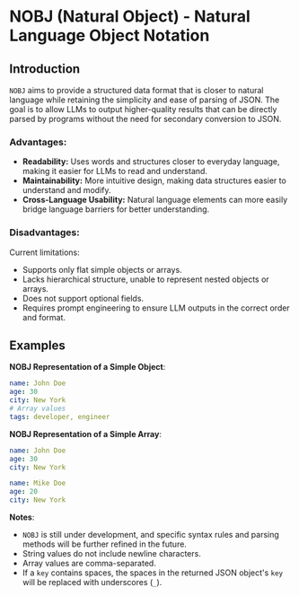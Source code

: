 # **NOBJ** (Natural Object) - Natural Language Object Notation

## Introduction

`NOBJ` aims to provide a structured data format that is closer to natural language while retaining the simplicity and ease of parsing of JSON. The goal is to allow LLMs to output higher-quality results that can be directly parsed by programs without the need for secondary conversion to JSON.

### Advantages:

- **Readability:** Uses words and structures closer to everyday language, making it easier for LLMs to read and understand.
- **Maintainability:** More intuitive design, making data structures easier to understand and modify.
- **Cross-Language Usability:** Natural language elements can more easily bridge language barriers for better understanding.

### Disadvantages:

Current limitations:

- Supports only flat simple objects or arrays.
- Lacks hierarchical structure, unable to represent nested objects or arrays.
- Does not support optional fields.
- Requires prompt engineering to ensure LLM outputs in the correct order and format.

## Examples

**NOBJ Representation of a Simple Object**:

```yaml
name: John Doe
age: 30
city: New York
# Array values
tags: developer, engineer
```

**NOBJ Representation of a Simple Array**:

```yaml
name: John Doe
age: 30
city: New York

name: Mike Doe
age: 20
city: New York
```

**Notes**:

* `NOBJ` is still under development, and specific syntax rules and parsing methods will be further refined in the future.
* String values do not include newline characters.
* Array values are comma-separated.
* If a `key` contains spaces, the spaces in the returned JSON object's `key` will be replaced with underscores (`_`).

